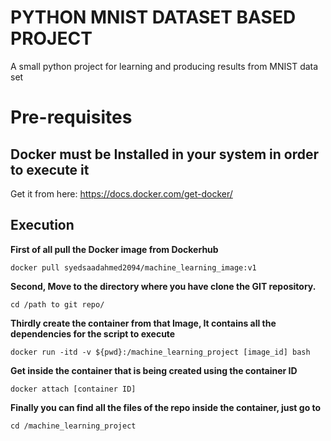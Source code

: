 # PYTHON MNIST DATASET BASED PROJECT
A small python project for learning and producing results from MNIST data set


# Pre-requisites

## Docker must be Installed in your system in order to execute it

Get it from here: https://docs.docker.com/get-docker/

## Execution

**First of all pull the Docker image from Dockerhub**
```
docker pull syedsaadahmed2094/machine_learning_image:v1
```

**Second, Move to the directory where you have clone the GIT repository.**
```
cd /path to git repo/
```

**Thirdly create the container from that Image, It contains all the dependencies for the script to execute**
```
docker run -itd -v ${pwd}:/machine_learning_project [image_id] bash
```

**Get inside the container that is being created using the container ID**
```
docker attach [container ID]
```

**Finally you can find all the files of the repo inside the container, just go to**
```
cd /machine_learning_project
```
